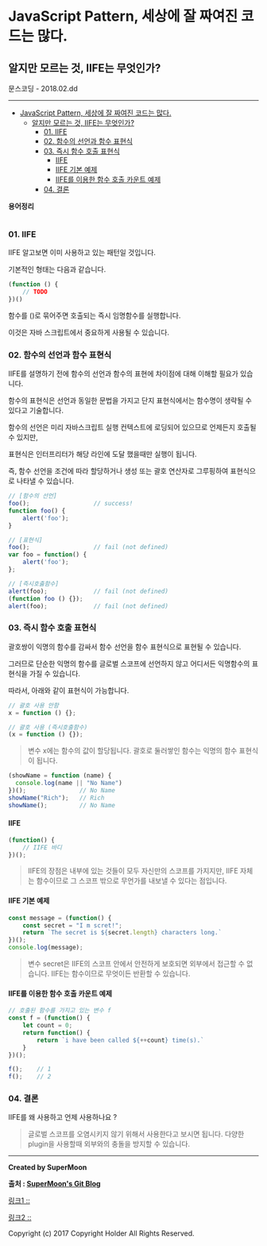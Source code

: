 # JavaScript Pattern, 세상에 잘 짜여진 코드는 많다.
## 알지만 모르는 것, IIFE는 무엇인가?

<div class="pull-right"> 문스코딩 - 2018.02.dd </div>

---

<!-- @import "[TOC]" {cmd="toc" depthFrom=1 depthTo=6 orderedList=false} -->
<!-- code_chunk_output -->

* [JavaScript Pattern, 세상에 잘 짜여진 코드는 많다.](#javascript-pattern-세상에-잘-짜여진-코드는-많다)
	* [알지만 모르는 것, IIFE는 무엇인가?](#알지만-모르는-것-iife는-무엇인가)
		* [01. IIFE](#01-iife)
		* [02. 함수의 선언과 함수 표현식](#02-함수의-선언과-함수-표현식)
		* [03. 즉시 함수 호출 표현식](#03-즉시-함수-호출-표현식)
			* [IIFE](#iife)
			* [IIFE 기본 예제](#iife-기본-예제)
			* [IIFE를 이용한 함수 호출 카운트 예제](#iife를-이용한-함수-호출-카운트-예제)
		* [04. 결론](#04-결론)

<!-- /code_chunk_output -->

**용어정리**
```

```

### 01. IIFE

IIFE 알고보면 이미 사용하고 있는 패턴일 것입니다.

기본적인 형태는 다음과 같습니다.

```js
(function () {
    // TODO    
})()
```

함수를 ()로 묶어주면 호출되는 즉시 임명함수를 실행합니다.

이것은 자바 스크립트에서 중요하게 사용될 수 있습니다.

### 02. 함수의 선언과 함수 표현식

IIFE를 설명하기 전에 함수의 선언과 함수의 표현에 차이점에 대해 이해할 필요가 있습니다.

함수의 표현식은 선언과 동일한 문법을 가지고 단지 표현식에서는 함수명이 생략될 수 있다고 기술합니다.

함수의 선언은 미리 자바스크립트 실행 컨텍스트에 로딩되어 있으므로 언제든지 호출될 수 있지만,

표현식은 인터프리터가 해당 라인에 도달 했을때만 실행이 됩니다.

즉, 함수 선언을 조건에 따라 할당하거나 생성 또는 괄호 연산자로 그루핑하여 표현식으로 나타낼 수 있습니다.

```js
// [함수의 선언]
foo();                  // success!
function foo() {
    alert('foo');
}

// [표현식]
foo();                  // fail (not defined)
var foo = function() {
    alert('foo');
};

// [즉시호춣함수]
alert(foo);             // fail (not defined)
(function foo () {});
alert(foo);             // fail (not defined)
```

### 03. 즉시 함수 호출 표현식

괄호쌍이 익명의 함수를 감싸서 함수 선언을 함수 표현식으로 표현될 수 있습니다.

그러므로 단순한 익명의 함수를 글로벌 스코프에 선언하지 않고 어디서든 익명함수의 표현식을 가질 수 있습니다.

따라서, 아래와 같이 표현식이 가능합니다.

```js
// 괄호 사용 안함
x = function () {};

// 괄호 사용 (즉시호출함수)
(x = function () {});
```
> 변수 x에는 함수의 값이 할당됩니다. 괄호로 둘러쌓인 함수는 익명의 함수 표현식이 됩니다.

```js
(showName = function (name) {
  console.log(name || "No Name")
})();               // No Name
showName("Rich");   // Rich
showName();         // No Name
```

#### IIFE

```js
(function() {
    // IIFE 바디
})();
```

> IIFE의 장점은 내부에 있는 것들이 모두 자신만의 스코프를 가지지만, IIFE 자체는 함수이므로 그 스코프 밖으로 무언가를 내보낼 수 있다는 점입니다.

#### IIFE 기본 예제

```js
const message = (function() {
    const secret = "I m scret!";
    return `The secret is ${secret.length} characters long.`
})();
console.log(message);
```
> 변수 secret은 IIFE의 스코프 안에서 안전하게 보호되면 외부에서 접근할 수 없습니다. IIFE는 함수이므로 무엇이든 반환할 수 있습니다.

#### IIFE를 이용한 함수 호출 카운트 예제

```js
// 호출된 함수를 가지고 있는 변수 f
const f = (function() {
    let count = 0;
    return function() {
        return `i have been called ${++count} time(s).`
    }
})();

f();    // 1
f();    // 2
```

### 04. 결론

IIFE를 왜 사용하고 언제 사용하나요 ?

> 글로벌 스코프를 오염시키지 않기 위해서 사용한다고 보시면 됩니다.
> 다양한 plugin을 사용할때 외부와의 충돌을 방지할 수 있습니다.
>

---

**Created by SuperMoon**

**출처 : [SuperMoon's Git Blog](https://github.com/jm921106)**

[링크1 :: ]()

[링크2 :: ]()

Copyright (c) 2017 Copyright Holder All Rights Reserved.
